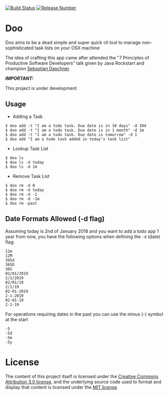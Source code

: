 [![Build Status](https://travis-ci.com/gekalogiros/Doo.svg?branch=master)](https://travis-ci.com/gekalogiros/Doo)
[![Release Number](https://img.shields.io/github/release/gekalogiros/Doo.svg)](https://travis-ci.com/gekalogiros/Doo)
 
# Doo

Doo aims to be a dead simple and super quick cli tool to manage non-sophisticated task lists on your OSX machine

The idea of crafting this app came after attended the "7 Principles of Productive Software Developers" talk given by Java Rockstart and champion [Sebastian Daschner](https://github.com/sdaschner).   

***IMPORTANT:***

This project is under development

## Usage

- Adding a Task
```
$ doo add -t "I am a todo task. Due date is in 10 days" -d 10d
$ doo add -t "I am a todo task. Due date is in 1 month" -d 1m
$ doo add -t "I am a todo task. Due date is tomorrow" -d 1
$ doo add "I am a todo task added in today's task list"
```

- Lookup Task List
```
$ doo ls
$ doo ls -d today
$ doo ls -d 1m
```

- Remove Task List
```
$ doo rm -d 0
$ doo rm -d today
$ doo rm -d -1
$ doo rm -d -1m
$ doo rm -past
```

## Date Formats Allowed (-d flag)

Assuming today is 2nd of January 2018 and you want to add a todo app 1 year from now, you have the following options when defining the `-d` (date) flag:

```
12m
12M
365d
365D
365
02/01/2019
2/1/2019
02/01/19
2/1/19
02-01-2019
2-1-2019
02-01-19
2-1-19
```

For operations requiring dates in the past you can use the minus (-) symbol at the start

```
-5
-5d
-5m
-5y
```

# License

The content of this project itself is licensed under the [Creative Commons Attribution 3.0 license](http://creativecommons.org/licenses/by/3.0/us/deed.en_US), and the underlying source code used to format and display that content is licensed under the [MIT license](http://opensource.org/licenses/mit-license.php).
